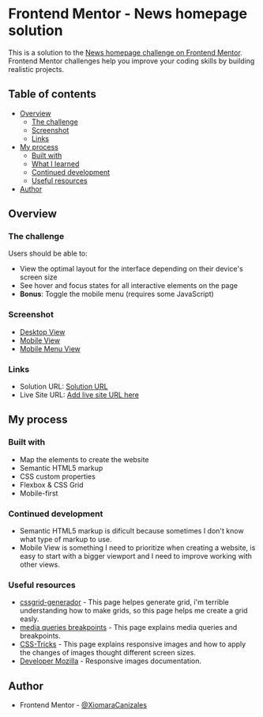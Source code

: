 # Frontend Mentor - News homepage solution

This is a solution to the [News homepage challenge on Frontend Mentor](https://www.frontendmentor.io/challenges/news-homepage-H6SWTa1MFl). Frontend Mentor challenges help you improve your coding skills by building realistic projects. 

## Table of contents

- [Overview](#overview)
  - [The challenge](#the-challenge)
  - [Screenshot](#screenshot)
  - [Links](#links)
- [My process](#my-process)
  - [Built with](#built-with)
  - [What I learned](#what-i-learned)
  - [Continued development](#continued-development)
  - [Useful resources](#useful-resources)
- [Author](#author)

## Overview

### The challenge

Users should be able to:

- View the optimal layout for the interface depending on their device's screen size
- See hover and focus states for all interactive elements on the page
- **Bonus**: Toggle the mobile menu (requires some JavaScript)

### Screenshot

- [Desktop View](../news-homepage-main/screenshots/desktop-view.png)
- [Mobile View](../news-homepage-main/screenshots/mobile-view.png)
- [Mobile Menu View](../news-homepage-main/screenshots/mobile-menu-view.png)

### Links

- Solution URL: [Solution URL](https://github.com/XiomaraCanizales/frontend-mentor-projects/tree/main/news-homepage-main)
- Live Site URL: [Add live site URL here](https://your-live-site-url.com)

## My process

### Built with
- Map the elements to create the website
- Semantic HTML5 markup
- CSS custom properties
- Flexbox & CSS Grid
- Mobile-first

### Continued development
- Semantic HTML5 markup is dificult because sometimes I don't know what type of markup to use.
- Mobile View is something I need to prioritize when creating a website, is easy to start with a bigger viewport and I need to improve working with other views.

### Useful resources

- [cssgrid-generador](https://cssgrid-generator.netlify.app) - This page helpes generate grid, i'm terrible understanding how to make grids, so this page helps me create a grid easly.
- [media queries breakpoints](https://www.freecodecamp.org/news/css-media-queries-breakpoints-media-types-standard-resolutions-and-more/) - This page explains media queries and breakpoints.
- [CSS-Tricks](https://css-tricks.com/responsive-images-css/) - This page explains responsive images and how to apply the changes of images thought different screen sizes.
- [Developer Mozilla](https://developer.mozilla.org/en-US/docs/Learn/HTML/Multimedia_and_embedding/Responsive_images) - Responsive images documentation.

## Author

- Frontend Mentor - [@XiomaraCanizales](https://www.frontendmentor.io/profile/XiomaraCanizales)
